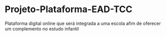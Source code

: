 # Projeto-Plataforma-EAD-TCC
 Plataforma digital online que será integrada a uma escola afim de oferecer um complemento no estudo infantil
